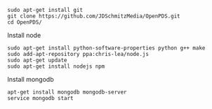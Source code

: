     sudo apt-get install git
    git clone https://github.com/JDSchmitzMedia/OpenPDS.git
    cd OpenPDS/
    
Install node

    sudo apt-get install python-software-properties python g++ make
    sudo add-apt-repository ppa:chris-lea/node.js
    sudo apt-get update
    sudo apt-get install nodejs npm

Install mongodb

    apt-get install mongodb mongodb-server
    service mongodb start
